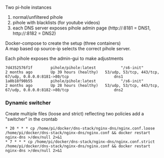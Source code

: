 Two pi-hole instances
1. normal/unfiltered pihole
2. pihole with blacklists (for youtube videos)
3. each DNS server exposes pihole admin page (http://<host>:8181 = DNS1, http://<host>:8182 = DNS2)

Docker-compose to create the setup (three containers)\
A map based op source-ip selects the correct pihole server.

Each pihole exposes the admin-gui to make adjustments

```
7d4352576f1f        pihole/pihole:latest           "/s6-init"               2 months ago        Up 39 hours (healthy)   53/udp, 53/tcp, 443/tcp, 67/udp, 0.0.0.0:8181->80/tcp                    dns1
1a0b18f90b55        pihole/pihole:latest           "/s6-init"               2 months ago        Up 28 hours (healthy)   53/udp, 53/tcp, 443/tcp, 67/udp, 0.0.0.0:8182->80/tcp                    dns2
```

### Dynamic switcher
Create multiple files (loose and strict) reflecting two policies
add a "switcher" in the crontab

```
* 20 * * * cp /home/pi/docker/dns-stack/nginx-dns/nginx.conf.loose /home/pi/docker/dns-stack/nginx-dns/nginx.conf && docker restart nginx-dns >/dev/null 2>&1
* 7 * * * cp /home/pi/docker/dns-stack/nginx-dns/nginx.conf.strict /home/pi/docker/dns-stack/nginx-dns/nginx.conf && docker restart nginx-dns >/dev/null 2>&1
```
